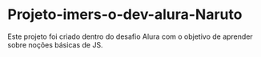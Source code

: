 # Projeto-imers-o-dev-alura-Naruto
Este projeto foi criado dentro do desafio Alura com o objetivo de aprender sobre noções básicas de JS. 
